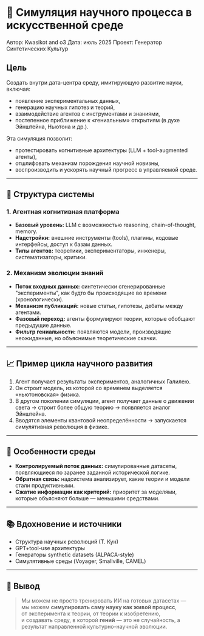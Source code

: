 # 🧪 Симуляция научного процесса в искусственной среде

Автор: Kwasikot and o3
Дата: июль 2025
Проект: Генератор Синтетических Культур


## Цель

Создать внутри дата-центра среду, имитирующую развитие науки, включая:
- появление экспериментальных данных,
- генерацию научных гипотез и теорий,
- взаимодействие агентов с инструментами и знаниями,
- постепенное приближение к «гениальным» открытиям (в духе Эйнштейна, Ньютона и др.).

Эта симуляция позволит:
- протестировать когнитивные архитектуры (LLM + tool-augmented агенты),
- отшлифовать механизм порождения научной новизны,
- воспроизводить и ускорять научный прогресс в управляемой среде.

---

## 🔧 Структура системы

### 1. Агентная когнитивная платформа

- **Базовый уровень:** LLM с возможностью reasoning, chain-of-thought, memory.
- **Надстройки:** внешние инструменты (tools), плагины, кодовые интерфейсы, доступ к базам данных.
- **Типы агентов:** теоретики, экспериментаторы, инженеры, систематизаторы, критики.

### 2. Механизм эволюции знаний

- **Поток входных данных:** синтетически сгенерированные "эксперименты", как будто бы происходящие во времени (хронологически).
- **Механизм публикаций:** новые статьи, гипотезы, дебаты между агентами.
- **Фазовый переход:** агенты формулируют теории, которые обобщают предыдущие данные.
- **Фильтр гениальности:** появляются модели, производящие неожиданные, но объяснимые теоретические скачки.

---

## 📈 Пример цикла научного развития

1. Агент получает результаты экспериментов, аналогичных Галилею.
2. Он строит модель, из которой со временем выделяется «ньютоновская» физика.
3. В другом поколении симуляции, агент получает данные о движении света → строит более общую теорию → появляется аналог Эйнштейна.
4. Вводятся элементы квантовой неопределённости → запускается симулятивная революция в физике.

---

## 🧬 Особенности среды

- **Контролируемый поток данных:** симулированные датасеты, появляющиеся по заранее заданной исторической логике.
- **Обратная связь:** надсистема анализирует, какие теории и модели стали продуктивными.
- **Сжатие информации как критерий:** приоритет за моделями, которые объясняют больше — меньшими средствами.

---

## 📚 Вдохновение и источники

- Структура научных революций (Т. Кун)
- GPT+tool-use архитектуры
- Генераторы synthetic datasets (ALPACA-style)
- Симулятивные среды (Voyager, Smallville, CAMEL)

---

## 🎯 Вывод

> Мы можем не просто тренировать ИИ на готовых датасетах —  
> мы можем **симулировать саму науку как живой процесс**,  
> от эксперимента к теории, от теории к изобретению,  
> и создавать среду, в которой **гений** — это не случайность, а результат направленной культурно-научной эволюции.
